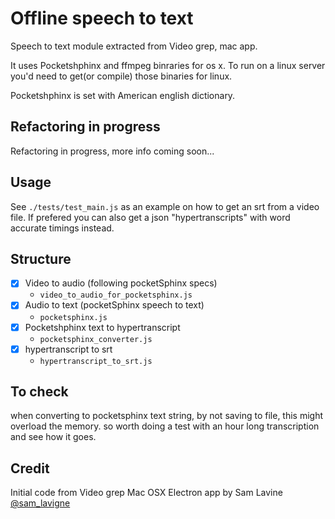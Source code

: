# Offline speech to text

Speech to text module extracted from Video grep, mac app.

It uses Pocketshphinx and ffmpeg binraries for os x. To run on a linux server you'd need to get(or compile) those binaries for linux.

Pocketshphinx is set with American english dictionary.

## Refactoring in progress

Refactoring in progress, more info coming soon...


## Usage

See `./tests/test_main.js` as an example on how to get an srt from a video file. 
If prefered you can also get a json "hypertranscripts" with word accurate timings instead.

## Structure

- [X] Video to audio (following pocketSphinx specs)  
  - `video_to_audio_for_pocketsphinx.js`
- [X] Audio to text (pocketSphinx speech to text)
  - `pocketsphinx.js`
- [X] Pocketshphinx text to hypertranscript
  - `pocketsphinx_converter.js`
- [X] hypertranscript to srt
  - `hypertranscript_to_srt.js`


## To check
when converting to pocketsphinx text string, by not saving to file, this might overload the memory. so worth doing a test with an hour long transcription and see how it goes.  


## Credit
Initial code from Video grep Mac OSX Electron app by Sam Lavine [@sam_lavigne](https://twitter.com/sam_lavigne)
